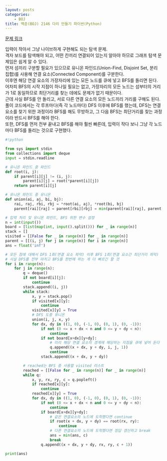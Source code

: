 ```yaml
---
layout: posts
categories:
    - BOJ
title: 백준(BOJ) 2146 다리 만들기 파이썬(Python)
---
```


[문제 링크](https://www.acmicpc.net/problem/2146)

입력이 작아서 그냥 나이브하게 구현해도 되는 탐색 문제.  
격자 보드를 탐색해야 되고, 어떤 칸끼리 연결되어 있는지 알아야 하므로 그래프 탐색 문제임은 쉽게 알 수 있다.  
먼저 섬끼리 구분할 필요가 있으므로 유니온 파인드(Union-Find, Disjoint Set, 분리 집합)를 사용해 연결 요소(Connected Component)를 구분한다.  
이후엔 해당 연결 요소의 가장자리에 있는 모든 노드를 큐에 넣고 BFS를 돌리면 된다.  
어차피 BFS의 시작 지점이 하나일 필요는 없고, 가장자리의 모든 노드는 섬부터의 거리가 1로 동일하므로 최단거리를 찾는 데에도 문제가 없기 때문이다.  
근데 사실 BFS를 안 돌리고, 서로 다른 연결 요소의 모든 노드끼리 거리를 구해도 된다.  
풀이 코드에서는 각 루프마다(즉 각 노드마다) DFS 이후에 BFS를 했는데, DFS는 연결 요소를 찾기 위한 과정이라 BFS를 해도 무방하고, 그 다음 BFS는 최단거리를 찾는 과정이라 반드시 BFS를 해야 한다.  
또한, DFS를 먼저 전부 끝내고 BFS를 해야 훨씬 빠른데, 입력이 작다 보니 그냥 각 노드마다 BFS를 돌리는 것으로 구현했다.  


```python
#!python

from sys import stdin
from collections import deque
input = stdin.readline

# 유니온 파인드 중 파인드
def root(i, j):
    if parent[i][j] != (i, j):
        parent[i][j] = root(*parent[i][j])
    return parent[i][j]

# 유니온 파인드 중 유니온
def union(ai, aj, bi, bj):
    rai, raj, rbi, rbj = *root(ai, aj), *root(bi, bj)
    parent[rai][raj] = parent[rbi][rbj] = min(parent[rai][raj], parent[rbi][rbj])

# 입력 처리 및 유니온 파인드, BFS 위한 변수 설정
n = int(input())
board = [list(map(int, input().split())) for _ in range(n)]
stack = []
visited = [[False for _ in range(n)] for _ in range(n)]
parent = [[(i, j) for j in range(n)] for i in range(n)]
ans = float('inf')

# 모든 점에 대해서 DFS 1회(연결 요소 파악) 이후 BFS 1회(연결 요소간 최단거리 파악)
# 사실 DFS를 전부 마치고 BFS를 한번에 하는 게 더 빠르긴 할 것
for i in range(n):
    for j in range(n):
        q = deque()
        if not board[i][j]:
            continue
        stack.append((i, j))
        while stack:
            x, y = stack.pop()
            if visited[x][y]:
                continue
            visited[x][y] = True
            # DFS 도중 유니온
            union(i, j, x, y)
            for dx, dy in ((1, 0), (-1, 0), (0, 1), (0, -1)):
                if not (0 <= x + dx < n and 0 <= y + dy < n):
                    continue
                if not board[x+dx][y+dy]:
                    # 미리 해당 연결 요소의 경계에 해당하는 지점을 큐에 넣어 둔다
                    q.append((x + dx, y + dy, i, j, 1))
                    continue
                stack.append((x + dx, y + dy))

        # reached는 BFS 중 사용할 visited 리스트
        reached = [[False for _ in range(n)] for _ in range(n)]
        while q:
            x, y, rx, ry, c = q.popleft()
            if reached[x][y]:
                continue
            reached[x][y] = True
            for dx, dy in ((1, 0), (-1, 0), (0, 1), (0, -1)):
                if not (0 <= x + dx < n and 0 <= y + dy < n):
                    continue
                if board[x+dx][y+dy]:
                    # 같은 연결요소의 노드에 도착했다면 continue
                    if root(x + dx, y + dy) == root(rx, ry):
                        continue
                    # 다른 연결요소의 노드에 도착했다면 정답 갱신하고 break
                    ans = min(ans, c)
                    break
                q.append((x + dx, y + dy, rx, ry, c + 1))

print(ans)

```
